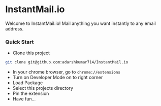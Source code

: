 # InstantMail.io
Welcome to InstantMail.io!
Mail anything you want instantly to any email address.

### Quick Start
* Clone this project
```sh
git clone git@github.com:adarshkumar714/InstantMail.io
```
* In your chrome browser, go to `chrome://extensions`
* Turn on Developer Mode on to right corner
* Load Package
* Select this projects directory
* Pin the extension
* Have fun...

